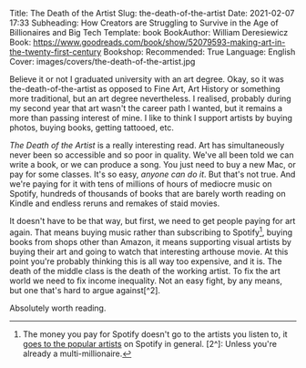 Title: The Death of the Artist
Slug: the-death-of-the-artist
Date: 2021-02-07 17:33
Subheading: How Creators are Struggling to Survive in the Age of Billionaires and Big Tech
Template: book
BookAuthor: William Deresiewicz
Book: https://www.goodreads.com/book/show/52079593-making-art-in-the-twenty-first-century
Bookshop: 
Recommended: True
Language: English
Cover: images/covers/the-death-of-the-artist.jpg

Believe it or not I graduated university with an art degree. Okay, so it was the-death-of-the-artist as opposed to Fine Art, Art History or something more traditional, but an art degree nevertheless. I realised, probably during my second year that art wasn't the career path I wanted, but it remains a more than passing interest of mine. I like to think I support artists by buying photos, buying books, getting tattooed, etc.

*The Death of the Artist* is a really interesting read. Art has simultaneously never been so accessible and so poor in quality. We've all been told we can write a book, or we can produce a song. You just need to buy a new Mac, or pay for some classes. It's so easy, *anyone can do it*. But that's not true. And we're paying for it with tens of millions of hours of mediocre music on Spotify, hundreds of thousands of books that are barely worth reading on Kindle and endless reruns and remakes of staid movies.

It doesn't have to be that way, but first, we need to get people paying for art again. That means buying music rather than subscribing to Spotify[^1], buying books from shops other than Amazon, it means supporting visual artists by buying their art and going to watch that interesting arthouse movie. At this point you're probably thinking this is all way too expensive, and it is. The death of the middle class is the death of the working artist. To fix the art world we need to fix income inequality. Not an easy fight, by any means, but one that's hard to argue against[^2].

Absolutely worth reading.

[^1]: The money you pay for Spotify doesn't go to the artists you listen to, it [goes to the popular artists](https://www.theringer.com/tech/2019/1/16/18184314/spotify-music-streaming-service-royalty-payout-model) on Spotify in general.
[2^]: Unless you're already a multi-millionaire.
